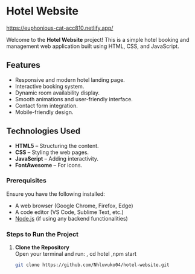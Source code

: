 
# Hotel Website
https://euphonious-cat-acc810.netlify.app/

Welcome to the **Hotel Website** project! This is a simple hotel booking and management web application built using HTML, CSS, and JavaScript.

## Features

- Responsive and modern hotel landing page.
- Interactive booking system.
- Dynamic room availability display.
- Smooth animations and user-friendly interface.
- Contact form integration.
- Mobile-friendly design.

## Technologies Used

- **HTML5** – Structuring the content.
- **CSS** – Styling the web pages.
- **JavaScript** – Adding interactivity.
- **FontAwesome** – For icons.


### Prerequisites

Ensure you have the following installed:

- A web browser (Google Chrome, Firefox, Edge)
- A code editor (VS Code, Sublime Text, etc.)
- [Node.js](https://nodejs.org/) (if using any backend functionalities)

### Steps to Run the Project

1. **Clone the Repository**  
   Open your terminal and run:
  , cd hotel
   ,npm start

   ```bash
   git clone https://github.com/Nhluvuko04/hotel-website.git



















